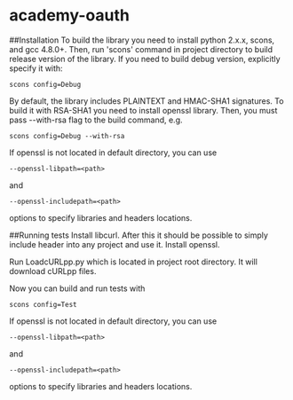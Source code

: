 academy-oauth
=============
##Installation
To build the library you need to install python 2.x.x, scons, and gcc 4.8.0+.
Then, run 'scons' command in project directory to build release version of the
library. If you need to build debug version, explicitly specify it with:
```
scons config=Debug
```

By default, the library includes PLAINTEXT and HMAC-SHA1 signatures. To build 
it with RSA-SHA1 you need to install openssl library. Then, you must pass 
--with-rsa flag to the build command, e.g.
```
scons config=Debug --with-rsa
```
If openssl is not located in default directory, you can use 
```
--openssl-libpath=<path>
```
and
```
--openssl-includepath=<path>
```
options to specify libraries and headers locations.

##Running tests
Install libcurl. After this it should be possible to simply include header into 
any project and use it. Install openssl.

Run LoadcURLpp.py which is located in project root directory. It will download 
cURLpp files.

Now you can build and run tests with
```
scons config=Test
```
If openssl is not located in default directory, you can use 
```
--openssl-libpath=<path>
```
and
```
--openssl-includepath=<path>
```
options to specify libraries and headers locations.

